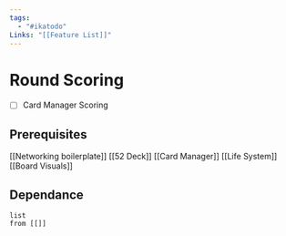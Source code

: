 ```yaml
---
tags:
  - "#ikatodo"
Links: "[[Feature List]]"
---
```



# Round Scoring
- [ ] Card Manager Scoring
## Prerequisites 
[[Networking boilerplate]]
[[52 Deck]]
[[Card Manager]]
[[Life System]]
[[Board Visuals]]
## Dependance

```dataview
list
from [[]]
```

